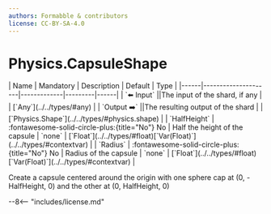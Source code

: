 ```yaml
---
authors: Formabble & contributors
license: CC-BY-SA-4.0
---
```



# Physics.CapsuleShape

<div class="sh-parameters" markdown="1">
| Name | Mandatory | Description | Default | Type |
|------|---------------------|-------------|---------|------|
| `⬅️ Input` ||The input of the shard, if any | | [`Any`](../../types/#any) |
| `Output ➡️` ||The resulting output of the shard | | [`Physics.Shape`](../../types/#physics.shape) |
| `HalfHeight` | :fontawesome-solid-circle-plus:{title="No"} No  | Half the height of the capsule | `none` | [`Float`](../../types/#float)[`Var(Float)`](../../types/#contextvar) |
| `Radius` | :fontawesome-solid-circle-plus:{title="No"} No  | Radius of the capsule | `none` | [`Float`](../../types/#float)[`Var(Float)`](../../types/#contextvar) |

</div>

Create a capsule centered around the origin with one sphere cap at (0, -HalfHeight, 0) and the other at (0, HalfHeight, 0)

--8<-- "includes/license.md"

